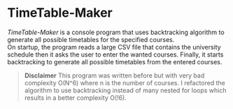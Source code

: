 # TimeTable-Maker

*TimeTable-Maker* is a console program that uses backtracking algorithm to generate all possible timetables for the specified courses. 
<br>
On startup, the program reads a large CSV file that contains the university schedule then it asks the user to enter the wanted courses. Finally, it starts backtracking to generate all possible timetables from the entered courses.



>**Disclaimer** This program was written before but with very bad complexity O(N^6) where n is the number of courses. I refactored the algorithm to use backtracking instead of many nested for loops which results in a better complexity O(!6). 
